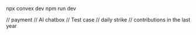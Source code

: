 npx convex dev
npm run dev



// payment 
// AI chatbox
// Test case
//  daily strike
// contributions in the last year



